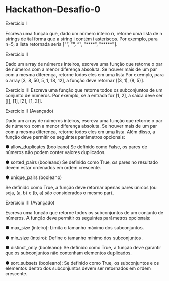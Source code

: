 # Hackathon-Desafio-0

Exercício I

Escreva uma função que, dado um número inteiro n, retorne uma lista
de n strings de tal forma que a string i contém i asteriscos. Por exemplo,
para n=5, a lista retornada seria ["*", "**", "***", "****", "*****"].

Exercício II

Dado um array de números inteiros, escreva uma função que retorne o
par de números com a menor diferença absoluta. Se houver mais de um
par com a mesma diferença, retorne todos eles em uma lista.Por
exemplo, para o array [3, 8, 50, 5, 1, 18, 12], a função deve retornar
[(3, 1), (8, 5)].

Exercício III
Escreva uma função que retorne todos os subconjuntos de um conjunto
de números. Por exemplo, se a entrada for [1, 2], a saída deve ser [[], [1],
[2], [1, 2]].

Exercício II (Avançado)

Dado um array de números inteiros, escreva uma função que retorne o
par de números com a menor diferença absoluta. Se houver mais de um
par com a mesma diferença, retorne todos eles em uma lista. Além
disso, a função deve permitir os seguintes parâmetros opcionais:

● allow_duplicates (booleano)
Se definido como False, os pares de números não podem conter
valores duplicados.

● sorted_pairs (booleano)
Se definido como True, os pares no resultado devem estar
ordenados em ordem crescente.

● unique_pairs (booleano)

Se definido como True, a função deve retornar apenas pares
únicos (ou seja, (a, b) e (b, a) são considerados o mesmo par).

Exercício III (Avançado)

Escreva uma função que retorne todos os subconjuntos de um conjunto
de números. A função deve permitir os seguintes parâmetros opcionais:

● max_size (inteiro): Limita o tamanho máximo dos subconjuntos.

● min_size (inteiro): Define o tamanho mínimo dos subconjuntos.

● distinct_only (booleano): Se definido como True, a função deve
garantir que os subconjuntos não contenham elementos duplicados.

● sort_subsets (booleano): Se definido como True, os subconjuntos e
os elementos dentro dos subconjuntos devem ser retornados em
ordem crescente.
